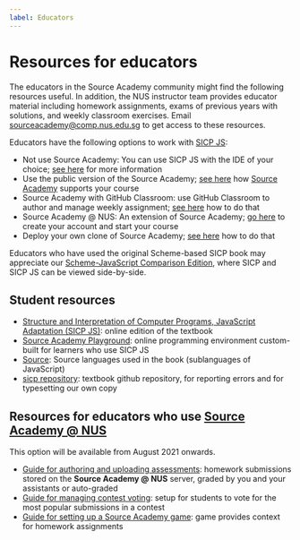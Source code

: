 ```yaml
---
label: Educators
---
```


# Resources for educators

The educators in the Source Academy community might find the following resources useful. In addition, the NUS instructor team provides educator material including homework assignments, exams of previous years with solutions, and weekly classroom exercises. Email [sourceacademy@comp.nus.edu.sg](mailto:sourceacademy@comp.nus.edu.sg) to get access to these resources. 

Educators have the following options to work with [SICP JS](https://sourceacademy.org/sicpjs/):
- Not use Source Academy: You can use SICP JS with the IDE of your choice; [see here](../package/README.md) for more information
- Use the public version of the Source Academy; [see here](../vanilla/README.md) how [Source Academy](https://sourceacademy.org/) supports your course
- Source Academy with GitHub Classroom: use GitHub Classroom to author and manage weekly assignment; [see here](github/README.md) how to do that
- Source Academy @ NUS: An extension of Source Academy; [go here](https://sourceacademy.nus.edu.sg) to create your account and start your course
- Deploy your own clone of Source Academy; [see here](../deployment/README.md) how to do that

Educators who have used the original Scheme-based SICP book may appreciate our [Scheme-JavaScript Comparison Edition](https://sicp.sourceacademy.org), where SICP and SICP JS can be viewed side-by-side.

## Student resources

- [Structure and Interpretation of Computer Programs, JavaScript Adaptation (SICP JS)](https://sourceacademy.org/sicpjs/): online edition of the textbook
- [Source Academy Playground](https://sourceacademy.org/playground): online programming environment custom-built for learners who use SICP JS
- [Source](https://docs.sourceacademy.org/): Source languages used in the book (sublanguages of JavaScript)
- [sicp repository](https://github.com/source-academy/sicp): textbook github repository, for reporting errors and for typesetting our own copy

## Resources for educators who use [Source Academy @ NUS](https://sourceacademy.nus.edu.sg/)

This option will be available from August 2021 onwards. 

- [Guide for authoring and uploading assessments](assessment/README.md): homework submissions stored on the **Source Academy @ NUS** server, graded by you and your assistants or auto-graded
- [Guide for managing contest voting](voting/README.md): setup for students to vote for the most popular submissions in a contest 
- [Guide for setting up a Source Academy game](game/README.md): game provides context for homework assignments


